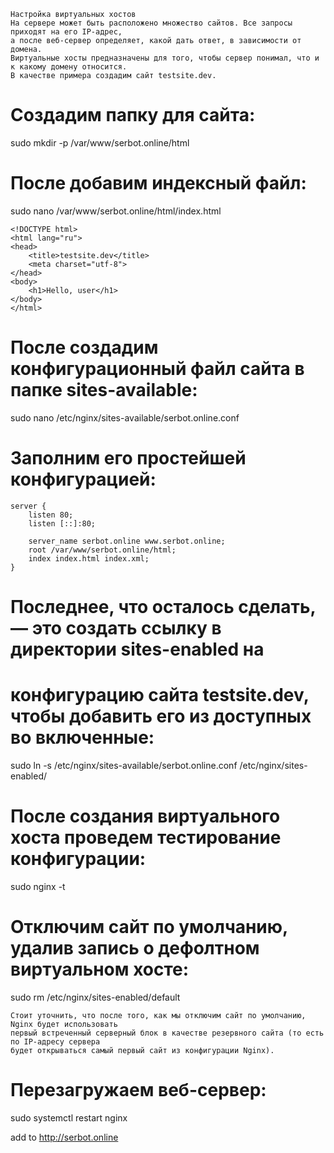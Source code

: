 ```
Настройка виртуальных хостов
На сервере может быть расположено множество сайтов. Все запросы приходят на его IP-адрес, 
а после веб-сервер определяет, какой дать ответ, в зависимости от домена. 
Виртуальные хосты предназначены для того, чтобы сервер понимал, что и к какому домену относится. 
В качестве примера создадим сайт testsite.dev.
```

# Создадим папку для сайта:
sudo mkdir -p /var/www/serbot.online/html

# После добавим индексный файл:
sudo nano /var/www/serbot.online/html/index.html

```
<!DOCTYPE html>
<html lang="ru">
<head>
    <title>testsite.dev</title>
    <meta charset="utf-8">
</head>
<body>
    <h1>Hello, user</h1>
</body>
</html>
```

# После создадим конфигурационный файл сайта в папке sites-available:
sudo nano /etc/nginx/sites-available/serbot.online.conf

# Заполним его простейшей конфигурацией:
```
server {
    listen 80;
    listen [::]:80;

    server_name serbot.online www.serbot.online;
    root /var/www/serbot.online/html;
    index index.html index.xml;
}
```

# Последнее, что осталось сделать, — это создать ссылку в директории sites-enabled на 
# конфигурацию сайта testsite.dev, чтобы добавить его из доступных во включенные:
sudo ln -s /etc/nginx/sites-available/serbot.online.conf /etc/nginx/sites-enabled/

# После создания виртуального хоста проведем тестирование конфигурации:
sudo nginx -t

# Отключим сайт по умолчанию, удалив запись о дефолтном виртуальном хосте:
sudo rm /etc/nginx/sites-enabled/default

```
Стоит уточнить, что после того, как мы отключим сайт по умолчанию, Nginx будет использовать 
первый встреченный серверный блок в качестве резервного сайта (то есть по IP-адресу сервера 
будет открываться самый первый сайт из конфигурации Nginx).
```

# Перезагружаем веб-сервер:
sudo systemctl restart nginx

add to http://serbot.online